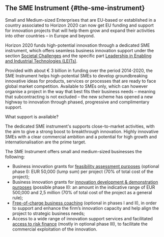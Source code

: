 ## The SME Instrument {#the-sme-instrument}

Small and Medium-sized Enterprises that are EU-based or established in a country associated to Horizon 2020 can now get EU funding and support for innovation projects that will help them grow and expand their activities into other countries – in Europe and beyond.

Horizon 2020 funds high-potential innovation through a dedicated SME instrument, which offers seamless business innovation support under the section [Societal Challenges](https://ec.europa.eu/programmes/horizon2020/en/h2020-section/societal-challenges) and the specific part [Leadership in Enabling and Industrial Technologies (LEITs)](https://ec.europa.eu/programmes/horizon2020/en/h2020-section/leadership-enabling-and-industrial-technologies).

Provided with about € 3 billion in funding over the period 2014-2020, the SME Instrument helps high-potential SMEs to develop groundbreaking innovative ideas for products, services or processes that are ready to face global market competition. Available to SMEs only, which can however organise a project in the way that best fits their business needs – meaning that subcontracting is not excluded – the new scheme has opened a new highway to innovation through phased, progressive and complimentary support.

What support is available?

The dedicated SME instrument's supports close-to-market activities, with the aim to give a strong boost to breakthrough innovation. Highly innovative SMEs with a clear commercial ambition and a potential for high growth and internationalisation are the prime target.

The SME Instrument offers small and medium-sized businesses the following:

*   Business innovation grants for [feasibility assessment purposes](https://ec.europa.eu/programmes/horizon2020/en/h2020-section/sme-instrument) (optional phase I): EUR 50,000 (lump sum) per project (70% of total cost of the project);
*   Business innovation grants for [innovation development & demonstration purposes](https://ec.europa.eu/programmes/horizon2020/en/h2020-section/sme-instrument) (possible phase II): an amount in the indicative range of EUR 500,000 and 2,5 million (70% of total cost of the project as a general rule);
*   [Free-of-charge business coaching](https://ec.europa.eu/programmes/horizon2020/en/h2020-section/sme-instrument) (optional in phases I and II), in order to support and enhance the firm’s innovation capacity and help align the project to strategic business needs;
*   Access to a wide range of innovation support services and facilitated [access to risk finance](https://ec.europa.eu/programmes/horizon2020/en/h2020-section/sme-instrument) (mostly in optional phase III), to facilitate the commercial exploitation of the innovation.
